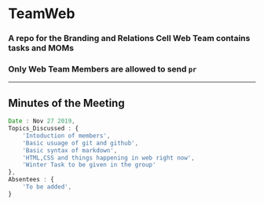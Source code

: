 # TeamWeb
### A repo for the Branding and Relations Cell Web Team contains tasks and MOMs
### Only Web Team Members are allowed to send `pr`

---

## Minutes of the Meeting

```javascript
Date : Nov 27 2019,
Topics_Discussed : {
    'Intoduction of members',
    'Basic usuage of git and github',
    'Basic syntax of markdown',
    'HTML,CSS and things happening in web right now',
    'Winter Task to be given in the group'
},
Absentees : {
    'To be added',
}
```